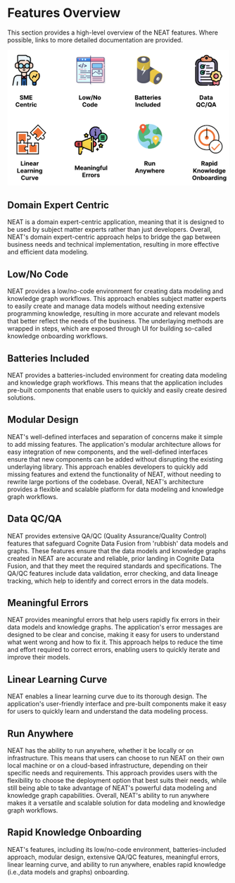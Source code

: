 # Features Overview

This section provides a high-level overview of the NEAT features. Where possible, links to more detailed documentation are provided.

![NEAT High Level](./figs/features.png)

## Domain Expert Centric

NEAT is a domain expert-centric application, meaning that it is designed to be used by subject matter experts rather than just developers. Overall, NEAT's domain expert-centric approach helps to bridge the gap between business needs and technical implementation, resulting in more effective and efficient data modeling.

## Low/No Code

NEAT provides a low/no-code environment for creating data modeling and knowledge graph workflows. This approach enables subject matter experts to easily create and manage data models without needing extensive programming knowledge, resulting in more accurate and relevant models that better reflect the needs of the business. The underlaying methods are wrapped in steps, which are exposed through UI for building so-called knowledge onboarding workflows.

## Batteries Included

NEAT provides a batteries-included environment for creating data modeling and knowledge graph workflows. This means that the application includes pre-built components that enable users to quickly and easily create desired solutions.

## Modular Design

NEAT's well-defined interfaces and separation of concerns make it simple to add missing features. The application's modular architecture allows for easy integration of new components, and the well-defined interfaces ensure that new components can be added without disrupting the existing underlaying library. This approach enables developers to quickly add missing features and extend the functionality of NEAT, without needing to rewrite large portions of the codebase. Overall, NEAT's architecture provides a flexible and scalable platform for data modeling and knowledge graph workflows.

## Data QC/QA

NEAT provides extensive QA/QC (Quality Assurance/Quality Control) features that safeguard Cognite Data Fusion from 'rubbish' data models and graphs. These features ensure that the data models and knowledge graphs created in NEAT are accurate and reliable, prior landing in Cognite Data Fusion, and that they meet the required standards and specifications. The QA/QC features include data validation, error checking, and data lineage tracking, which help to identify and correct errors in the data models.

## Meaningful Errors

NEAT provides meaningful errors that help users rapidly fix errors in their data models and knowledge graphs. The application's error messages are designed to be clear and concise, making it easy for users to understand what went wrong and how to fix it. This approach helps to reduce the time and effort required to correct errors, enabling users to quickly iterate and improve their models.

## Linear Learning Curve

NEAT enables a linear learning curve due to its thorough design. The application's user-friendly interface and pre-built components make it easy for users to quickly learn and understand the data modeling process.

## Run Anywhere

NEAT has the ability to run anywhere, whether it be locally or on infrastructure. This means that users can choose to run NEAT on their own local machine or on a cloud-based infrastructure, depending on their specific needs and requirements. This approach provides users with the flexibility to choose the deployment option that best suits their needs, while still being able to take advantage of NEAT's powerful data modeling and knowledge graph capabilities. Overall, NEAT's ability to run anywhere makes it a versatile and scalable solution for data modeling and knowledge graph workflows.

## Rapid Knowledge Onboarding

NEAT's features, including its low/no-code environment, batteries-included approach, modular design, extensive QA/QC features, meaningful errors, linear learning curve, and ability to run anywhere, enables rapid knowledge (i.e.,data models and graphs) onboarding.
